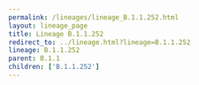 ```yaml
---
permalink: /lineages/lineage_B.1.1.252.html
layout: lineage_page
title: Lineage B.1.1.252
redirect_to: ../lineage.html?lineage=B.1.1.252
lineage: B.1.1.252
parent: B.1.1
children: ['B.1.1.252']
---
```

